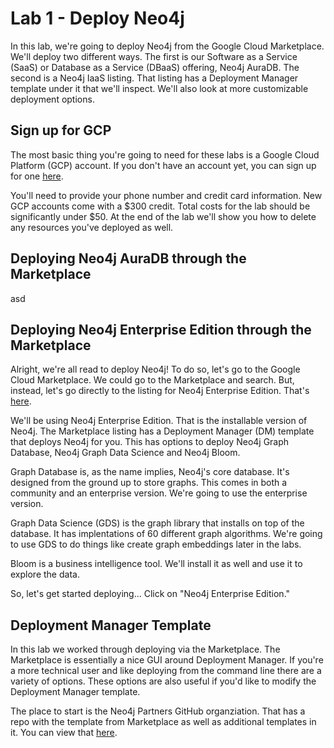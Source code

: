 # Lab 1 - Deploy Neo4j
In this lab, we're going to deploy Neo4j from the Google Cloud Marketplace.  We'll deploy two different ways.  The first is our Software as a Service (SaaS) or Database as a Service (DBaaS) offering, Neo4j AuraDB.  The second is a Neo4j IaaS listing.  That listing has a Deployment Manager template under it that we'll inspect.  We'll also look at more customizable deployment options.

## Sign up for GCP
The most basic thing you're going to need for these labs is a Google Cloud Platform (GCP) account.  If you don't have an account yet, you can sign up for one [here](https://console.cloud.google.com/).

You'll need to provide your phone number and credit card information.  New GCP accounts come with a $300 credit. Total costs for the lab should be significantly under $50. At the end of the lab we'll show you how to delete any resources you've deployed as well.

## Deploying Neo4j AuraDB through the Marketplace
asd

## Deploying Neo4j Enterprise Edition through the Marketplace
Alright, we're all read to deploy Neo4j!  To do so, let's go to the Google Cloud Marketplace.  We could go to the Marketplace and search.  But, instead, let's go directly to the listing for Neo4j Enterprise Edition.  That's [here](todo).

We'll be using Neo4j Enterprise Edition.  That is the installable version of Neo4j.  The Marketplace listing has a Deployment Manager (DM) template that deploys Neo4j for you.  This has options to deploy Neo4j Graph Database, Neo4j Graph Data Science and Neo4j Bloom.

Graph Database is, as the name implies, Neo4j's core database.  It's designed from the ground up to store graphs.  This comes in both a community and an enterprise version.  We're going to use the enterprise version.

Graph Data Science (GDS) is the graph library that installs on top of the database.  It has implentations of 60 different graph algorithms.  We're going to use GDS to do things like create graph embeddings later in the labs.

Bloom is a business intelligence tool.  We'll install it as well and use it to explore the data.

So, let's get started deploying...  Click on "Neo4j Enterprise Edition."

## Deployment Manager Template
In this lab we worked through deploying via the Marketplace.  The Marketplace is essentially a nice GUI around Deployment Manager.  If you're a more technical user and like deploying from the command line there are a variety of options.  These options are also useful if you'd like to modify the Deployment Manager template.

The place to start is the Neo4j Partners GitHub organziation.  That has a repo with the template from Marketplace as well as additional templates in it.  You can view that [here](https://github.com/neo4j-partners/google-deployment-manager-neo4j).
